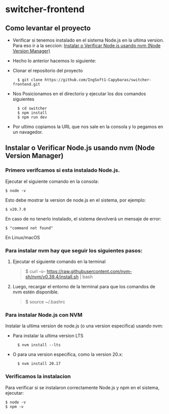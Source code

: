 # switcher-frontend
## Como levantar el proyecto
* Verificar si tenemos instalado en el sistema Node.js en la ultima version.
Para eso ir a la seccion: 
[Instalar o Verificar Node.js usando nvm (Node Version Manager)](#instalar-o-verificar-nodejs-usando-nvm-node-version-manager)


* Hecho lo anterior hacemos lo siguiente:
* Clonar el repositorio del proyecto 

        $ git clone https://github.com/IngSoft1-Capybaras/switcher-frontend.git

* Nos Posicionamos en el directorio y ejecutar los dos comandos siguientes
        
        $ cd switcher
        $ npm install
        $ npm run dev
* Por ultimo copiamos la URL que nos sale en la consola y lo pegamos en un navagedor.

## Instalar o Verificar Node.js usando nvm (Node Version Manager)
### Primero verifcamos si esta instalado Node.js. 
Ejecutar el siguiente comando en la consola:
    
    $ node -v

Esto debe mostrar la version de node.js en el sistema, por ejemplo:
    
    $ v20.7.0

En caso de no tenerlo instalado, el sistema devolverá un mensaje de error:

    $ "command not found" 
En Linux/macOS

### Para instalar nvm hay que seguir los siguientes pasos:

1) Ejecutar el siguiente comando en la terminal

    >$ curl -o- https://raw.githubusercontent.com/nvm-sh/nvm/v0.39.4/install.sh | bash

2) Luego, recargar el entorno de la terminal para que los comandos de nvm estén disponible.
    >$ source ~/.bashrc

### Para instalar Node.js con NVM

Instalar la ultima version de node.js (o una version especifica) usando nvm:
* Para instalar la ultima version LTS

        $ nvm install --lts

* O para una version especifica, como la version 20.x:
        
        $ nvm install 20.17

### Verificamos la instalacion
Para verificar si se instalaron correctamente Node.js y npm en el sistema, ejecutar:

    $ node -v
    $ npm -v
